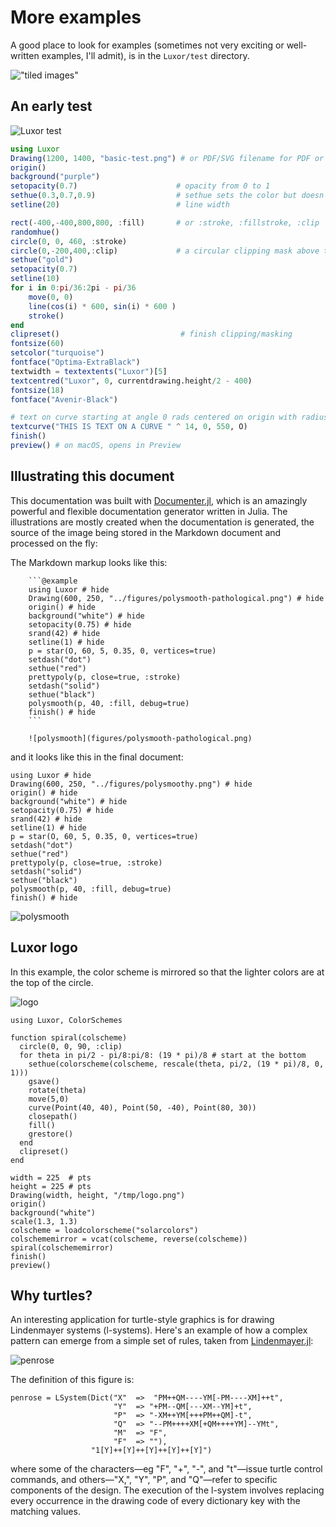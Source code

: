 # More examples

A good place to look for examples (sometimes not very exciting or well-written examples, I'll admit), is in the `Luxor/test` directory.

!["tiled images"](figures/tiled-images.png)

## An early test

![Luxor test](figures/basic-test.png)

```julia
using Luxor
Drawing(1200, 1400, "basic-test.png") # or PDF/SVG filename for PDF or SVG
origin()
background("purple")
setopacity(0.7)                      # opacity from 0 to 1
sethue(0.3,0.7,0.9)                  # sethue sets the color but doesn't change the opacity
setline(20)                          # line width

rect(-400,-400,800,800, :fill)       # or :stroke, :fillstroke, :clip
randomhue()
circle(0, 0, 460, :stroke)
circle(0,-200,400,:clip)             # a circular clipping mask above the x axis
sethue("gold")
setopacity(0.7)
setline(10)
for i in 0:pi/36:2pi - pi/36
    move(0, 0)
    line(cos(i) * 600, sin(i) * 600 )
    stroke()
end
clipreset()                           # finish clipping/masking
fontsize(60)
setcolor("turquoise")
fontface("Optima-ExtraBlack")
textwidth = textextents("Luxor")[5]
textcentred("Luxor", 0, currentdrawing.height/2 - 400)
fontsize(18)
fontface("Avenir-Black")

# text on curve starting at angle 0 rads centered on origin with radius 550
textcurve("THIS IS TEXT ON A CURVE " ^ 14, 0, 550, O)
finish()
preview() # on macOS, opens in Preview
```

## Illustrating this document

This documentation was built with [Documenter.jl](https://github.com/JuliaDocs/Documenter.jl), which is an amazingly powerful and flexible documentation generator written in Julia. The illustrations are mostly created when the documentation is generated, the source of the image being stored in the Markdown document and processed on the fly:

The Markdown markup looks like this:

```
    ```@example
    using Luxor # hide
    Drawing(600, 250, "../figures/polysmooth-pathological.png") # hide
    origin() # hide
    background("white") # hide
    setopacity(0.75) # hide
    srand(42) # hide
    setline(1) # hide
    p = star(O, 60, 5, 0.35, 0, vertices=true)
    setdash("dot")
    sethue("red")
    prettypoly(p, close=true, :stroke)
    setdash("solid")
    sethue("black")
    polysmooth(p, 40, :fill, debug=true)
    finish() # hide
    ```

    ![polysmooth](figures/polysmooth-pathological.png)

```

and it looks like this in the final document:

```@example
using Luxor # hide
Drawing(600, 250, "../figures/polysmoothy.png") # hide
origin() # hide
background("white") # hide
setopacity(0.75) # hide
srand(42) # hide
setline(1) # hide
p = star(O, 60, 5, 0.35, 0, vertices=true)
setdash("dot")
sethue("red")
prettypoly(p, close=true, :stroke)
setdash("solid")
sethue("black")
polysmooth(p, 40, :fill, debug=true)
finish() # hide
```

![polysmooth](figures/polysmoothy.png)

## Luxor logo

In this example, the color scheme is mirrored so that the lighter colors are at the top of the circle.

![logo](figures/logo.png)

```
using Luxor, ColorSchemes

function spiral(colscheme)
  circle(0, 0, 90, :clip)
  for theta in pi/2 - pi/8:pi/8: (19 * pi)/8 # start at the bottom
    sethue(colorscheme(colscheme, rescale(theta, pi/2, (19 * pi)/8, 0, 1)))
    gsave()
    rotate(theta)
    move(5,0)
    curve(Point(40, 40), Point(50, -40), Point(80, 30))
    closepath()
    fill()
    grestore()
  end
  clipreset()
end

width = 225  # pts
height = 225 # pts
Drawing(width, height, "/tmp/logo.png")
origin()
background("white")
scale(1.3, 1.3)
colscheme = loadcolorscheme("solarcolors")
colschememirror = vcat(colscheme, reverse(colscheme))
spiral(colschememirror)
finish()
preview()
```

## Why turtles?

An interesting application for turtle-style graphics is for drawing Lindenmayer systems (l-systems). Here's an example of how a complex pattern can emerge from a simple set of rules, taken from [Lindenmayer.jl](https://github.com/cormullion/Lindenmayer.jl):

![penrose](figures/penrose.png)

The definition of this figure is:
```
penrose = LSystem(Dict("X"  =>  "PM++QM----YM[-PM----XM]++t",
                       "Y"  => "+PM--QM[---XM--YM]+t",
                       "P"  => "-XM++YM[+++PM++QM]-t",
                       "Q"  => "--PM++++XM[+QM++++YM]--YMt",
                       "M"  => "F",
                       "F"  => ""),
                  "1[Y]++[Y]++[Y]++[Y]++[Y]")
```

where some of the characters—eg "F", "+", "-", and "t"—issue turtle control commands, and others—"X,", "Y", "P", and "Q"—refer to specific components of the design. The execution of the l-system involves replacing every occurrence in the drawing code of every dictionary key with the matching values.
